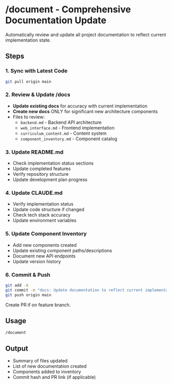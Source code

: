 # /document - Comprehensive Documentation Update

Automatically review and update all project documentation to reflect current implementation state.

## Steps

### 1. Sync with Latest Code
```bash
git pull origin main
```

### 2. Review & Update /docs
- **Update existing docs** for accuracy with current implementation
- **Create new docs** ONLY for significant new architecture components
- Files to review:
  - `backend.md` - Backend API architecture
  - `web_interface.md` - Frontend implementation
  - `curriculum_content.md` - Content system
  - `component_inventory.md` - Component catalog

### 3. Update README.md
- Check implementation status sections
- Update completed features
- Verify repository structure
- Update development plan progress

### 4. Update CLAUDE.md
- Verify implementation status
- Update code structure if changed
- Check tech stack accuracy
- Update environment variables

### 5. Update Component Inventory
- Add new components created
- Update existing component paths/descriptions
- Document new API endpoints
- Update version history

### 6. Commit & Push
```bash
git add -A
git commit -m "docs: Update documentation to reflect current implementation"
git push origin main
```
Create PR if on feature branch.

## Usage
```
/document
```

## Output
- Summary of files updated
- List of new documentation created
- Components added to inventory
- Commit hash and PR link (if applicable)